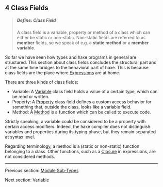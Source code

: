 ## 4 Class Fields

> ##### Define: Class Field
>
> A class field is a variable, property or method of a class which can either be static or non-static. Non-static fields are referred to as **member** fields, so we speak of e.g. a **static method** or a **member variable**.


So far we have seen how types and haxe programs in general are structured. This section about class fields concludes the structural part and at the same time bridges to the behavioral part of haxe. This is because class fields are the place where [Expressions](5-Expressions.md) are at home.

There are three kinds of class fields:



* Variable: A [Variable](4.1-Variable.md) class field holds a value of a certain type, which can be read or written.
* Property: A [Property](4.2-Property.md) class field defines a custom access behavior for something that, outside the class, looks like a variable field.
* Method: A [Method](4.3-Method.md) is a function which can be called to execute code.


Strictly speaking, a variable could be considered to be a property with certain access modifiers. Indeed, the haxe compiler does not distinguish variables and properties during its typing phase, but they remain separated at syntax level.

Regarding terminology, a method is a (static or non-static) function belonging to a class. Other functions, such as a [Closure](5.9-Closure.md) in expressions, are not considered methods.

---

Previous section: [Module Sub-Types](3.5.1-Module_Sub-Types.md)

Next section: [Variable](4.1-Variable.md)